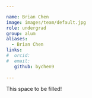 ```yaml
---

name: Brian Chen
image: images/team/default.jpg
role: undergrad
group: alum
aliases:
  - Brian Chen
links:
#  orcid: 
#  email: 
   github: bychen9
 
---
```


This space to be filled!
